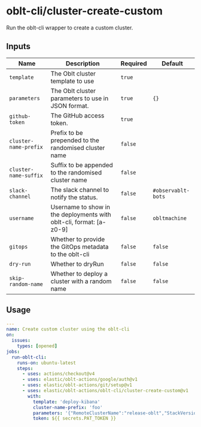 # <!--name-->oblt-cli/cluster-create-custom<!--/name-->

<!--description-->
Run the oblt-cli wrapper to create a custom cluster.
<!--/description-->

## Inputs
<!--inputs-->
| Name                  | Description                                                         | Required | Default            |
|-----------------------|---------------------------------------------------------------------|----------|--------------------|
| `template`            | The Oblt cluster template to use                                    | `true`   | ` `                |
| `parameters`          | The Oblt cluster parameters to use in JSON format.                  | `true`   | `{}`               |
| `github-token`        | The GitHub access token.                                            | `true`   | ` `                |
| `cluster-name-prefix` | Prefix to be prepended to the randomised cluster name               | `false`  | ` `                |
| `cluster-name-suffix` | Suffix to be appended to the randomised cluster name                | `false`  | ` `                |
| `slack-channel`       | The slack channel to notify the status.                             | `false`  | `#observablt-bots` |
| `username`            | Username to show in the deployments with oblt-cli, format: [a-z0-9] | `false`  | `obltmachine`      |
| `gitops`              | Whether to provide the GitOps metadata to the oblt-cli              | `false`  | `false`            |
| `dry-run`             | Whether to dryRun                                                   | `false`  | `false`            |
| `skip-random-name`    | Whether to deploy a cluster with a random name                      | `false`  | `false`            |
<!--/inputs-->

## Usage
<!--usage action="elastic/oblt-actions/oblt-cli/cluster-create-custom" version="env:VERSION"-->
```yaml
---
name: Create custom cluster using the oblt-cli
on:
  issues:
    types: [opened]
jobs:
  run-oblt-cli:
    runs-on: ubuntu-latest
    steps:
      - uses: actions/checkout@v4
      - uses: elastic/oblt-actions/google/auth@v1
      - uses: elastic/oblt-actions/git/setup@v1
      - uses: elastic/oblt-actions/oblt-cli/cluster-create-custom@v1
        with:
          template: 'deploy-kibana'
          cluster-name-prefix: 'foo'
          parameters: '{"RemoteClusterName":"release-oblt","StackVersion":"8.7.0","ElasticsearchDockerImage":"docker.elastic.co/observability-ci/elasticsearch-cloud-ess:8.7.0-046d305b","KibanaDockerImage":"docker.elastic.co/observability-ci/kibana-cloud:8.7.0-SNAPSHOT-87"}'
          token: ${{ secrets.PAT_TOKEN }}
```
<!--/usage-->
